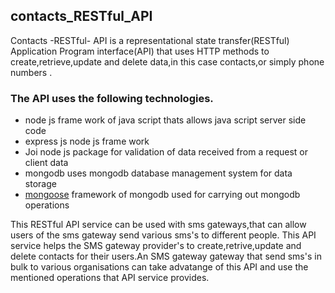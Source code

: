## contacts_RESTful_API
Contacts -RESTful- API is a representational state transfer(RESTful) Application Program interface(API) that uses HTTP methods to create,retrieve,update and delete data,in this case contacts,or simply phone numbers .

### The API uses the following technologies.


- node js frame work of java script thats allows java script server side code
- express js node js frame work 
- Joi node js package for validation of data received from a request or client data
- mongodb uses mongodb database management system for data storage
- [mongoose](https://mongoosejs.com/) framework of mongodb used for carrying out mongodb operations

This RESTful API service can be used with sms gateways,that can allow users of the sms gateway send various sms's to different people.
This API service helps the SMS gateway provider's to create,retrive,update and delete contacts for their users.An SMS gateway 
gateway that send sms's in bulk to various organisations can take advatange of this API and use the mentioned operations that API service provides.
